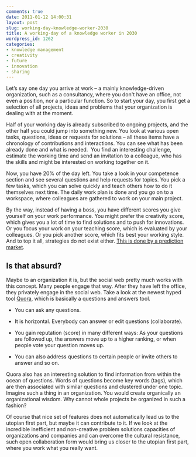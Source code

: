 ```yaml
---
comments: true
date: 2011-01-12 14:00:31
layout: post
slug: working-day-knowledge-worker-2030
title: A working-day of a knowledge worker in 2030
wordpress_id: 1262
categories:
- knowledge management
- creativity
- future
- innovation
- sharing
---
```


Let’s say one day you arrive at work – a mainly knowledge-driven organization, such as a consultancy, where you don't have an office, not even a position, nor a particular function. So to start your day, you first get a selection of all projects, ideas and problems that your organization is dealing with at the moment.

Half of your working day is already subscribed to ongoing projects, and the other half you could jump into something new. You look at various open tasks, questions, ideas or requests for solutions – all these items have a chronology of contributions and interactions. You can see what has been already done and what is needed.  You find an interesting challenge, estimate the working time and send an invitation to a colleague, who has the skills and might be interested on working together on it.

Now, you have 20% of the day left. You take a look in your competence section and see several questions and help requests for topics. You pick a few tasks, which you can solve quickly and teach others how to do it themselves next time. The daily work plan is done and you go on to a workspace, where colleagues are gathered to work on your main project.

By the way, instead of having a boss, you have different scores you give yourself on your work performance. You might prefer the creativity score, which gives you a lot of time to find solutions and to push for innovations. Or you focus your work on your teaching score, which is evaluated by your colleagues. Or you pick another score, which fits best your working style. And to top it all, strategies do not exist either. [This is done by a prediction market](http://en.wikipedia.org/wiki/Prediction_market).


## **Is that absurd?**




Maybe to an organization it is, but the social web pretty much works with this concept. Many people engage that way. After they have left the office, they privately engage in the social web. Take a look at the newest hyped tool [Quora](http://www.quora.com/), which is basically a questions and answers tool.








	
  * You can ask any questions.

	
  * It is horizontal. Everybody can answer or edit questions (collaborate).

	
  * You gain reputation (score) in many different ways: As your questions are followed up, the answers move up to a higher ranking, or when people vote your question moves up.

	
  * You can also address questions to certain people or invite others to answer and so on.





Quora also has an interesting solution to find information from within the ocean of questions. Words of questions become key words (tags), which are then associated with similar questions and clustered under one topic. Imagine such a thing in an organization. You would create organically an organizational wisdom. Why cannot whole projects be organized in such a fashion?

Of course that nice set of features does not automatically lead us to the utopian first part, but maybe it can contribute to it. If we look at the incredible inefficient and non-creative problem solutions capacities of organizations and companies and can overcome the cultural resistance, such open collaboration form would bring us closer to the utopian first part, where you work what you really want.
